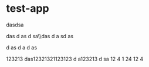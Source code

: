 # test-app


dasdsa

das
d
as
d
sa\\\das
d
a
sd
as

d
as
d
a
d
as

123213
das12321321123123
d
a123213
d
sa
12
4
1
24
12
4

